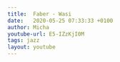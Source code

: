 ```yaml
---
title:  Faber - Wasi 
date:   2020-05-25 07:33:33 +0100
author: Micha
youtube-url: E5-IZzKjI0M
tags: jazz
layout: youtube
---
```

